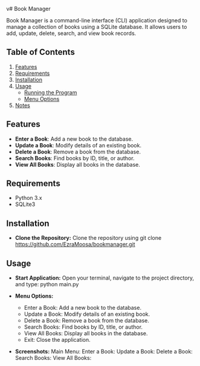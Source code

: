 v# Book Manager

Book Manager is a command-line interface (CLI) application designed to manage a collection of books using a SQLite database. It allows users to add, update, delete, search, and view book records.

## Table of Contents

1. [Features](#features)
2. [Requirements](#requirements)
3. [Installation](#installation)
4. [Usage](#usage)
    - [Running the Program](#running-the-program)
    - [Menu Options](#menu-options)
5. [Notes](#notes)

## Features

- **Enter a Book**: Add a new book to the database.
- **Update a Book**: Modify details of an existing book.
- **Delete a Book**: Remove a book from the database.
- **Search Books**: Find books by ID, title, or author.
- **View All Books**: Display all books in the database.

## Requirements

- Python 3.x
- SQLite3

## Installation

- **Clone the Repository:**
    Clone the repository using git clone https://github.com/EzraMoosa/bookmanager.git

## Usage
- **Start Application:**
    Open your terminal, navigate to the project directory, and type:
    python main.py

- **Menu Options:**
    * Enter a Book: Add a new book to the database.
    * Update a Book: Modify details of an existing book.
    * Delete a Book: Remove a book from the database.
    * Search Books: Find books by ID, title, or author.
    * View All Books: Display all books in the database.
    * Exit: Close the application.
 
- **Screenshots:**
    Main Menu:
    Enter a Book:
    Update a Book:
    Delete a Book:
    Search Books:
    View All Books:
